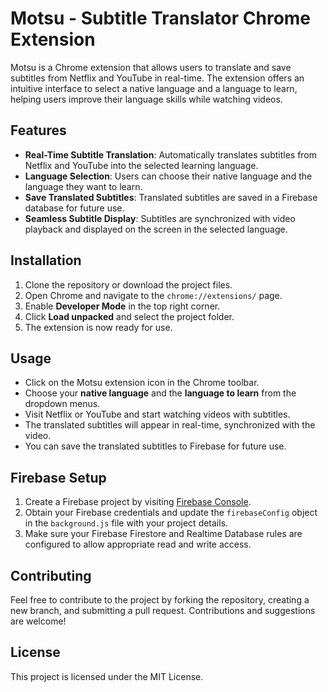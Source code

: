 # Motsu - Subtitle Translator Chrome Extension

Motsu is a Chrome extension that allows users to translate and save subtitles from Netflix and YouTube in real-time. The extension offers an intuitive interface to select a native language and a language to learn, helping users improve their language skills while watching videos.

## Features

- **Real-Time Subtitle Translation**: Automatically translates subtitles from Netflix and YouTube into the selected learning language.
- **Language Selection**: Users can choose their native language and the language they want to learn.
- **Save Translated Subtitles**: Translated subtitles are saved in a Firebase database for future use.
- **Seamless Subtitle Display**: Subtitles are synchronized with video playback and displayed on the screen in the selected language.

## Installation

1. Clone the repository or download the project files.
2. Open Chrome and navigate to the `chrome://extensions/` page.
3. Enable **Developer Mode** in the top right corner.
4. Click **Load unpacked** and select the project folder.
5. The extension is now ready for use.

## Usage

- Click on the Motsu extension icon in the Chrome toolbar.
- Choose your **native language** and the **language to learn** from the dropdown menus.
- Visit Netflix or YouTube and start watching videos with subtitles.
- The translated subtitles will appear in real-time, synchronized with the video.
- You can save the translated subtitles to Firebase for future use.

## Firebase Setup

1. Create a Firebase project by visiting [Firebase Console](https://console.firebase.google.com/).
2. Obtain your Firebase credentials and update the `firebaseConfig` object in the `background.js` file with your project details.
3. Make sure your Firebase Firestore and Realtime Database rules are configured to allow appropriate read and write access.

## Contributing

Feel free to contribute to the project by forking the repository, creating a new branch, and submitting a pull request. Contributions and suggestions are welcome!

## License

This project is licensed under the MIT License.
